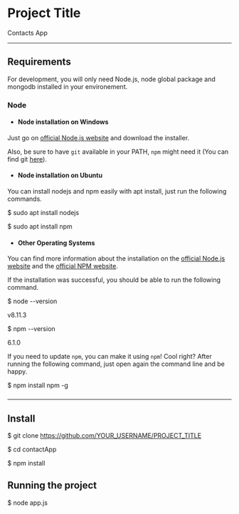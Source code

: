 
# Project Title

Contacts App

---

## Requirements

For development, you will only need Node.js, node global package and mongodb installed in your environement.

### Node

- #### Node installation on Windows

Just go on [official Node.js website](https://nodejs.org/) and download the installer.

Also, be sure to have `git` available in your PATH, `npm` might need it (You can find git [here](https://git-scm.com/)).

- #### Node installation on Ubuntu

You can install nodejs and npm easily with apt install, just run the following commands.

$ sudo apt install nodejs

$ sudo apt install npm

- #### Other Operating Systems

You can find more information about the installation on the [official Node.js website](https://nodejs.org/) and the [official NPM website](https://npmjs.org/).

If the installation was successful, you should be able to run the following command.

$ node --version

v8.11.3

$ npm --version

6.1.0

If you need to update `npm`, you can make it using `npm`! Cool right? After running the following command, just open again the command line and be happy.

$ npm install npm -g

###
---

## Install

$ git clone https://github.com/YOUR_USERNAME/PROJECT_TITLE

$ cd contactApp

$ npm install


## Running the project

$ node app.js

